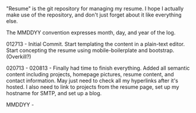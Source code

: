 "Resume" is the git repository for managing my resume. I hope I actually make use
 of the repository, and don't just forget about it like everything else.

The MMDDYY convention expresses month, day, and year of the log.

012713 -
Initial Commit.
Start templating the content in a plain-text editor.
Start concepting the resume using mobile-boilerplate and bootstrap. (Overkill?)

020713 - 020813 -
Finally had time to finish everything.
Added all semantic content including projects, homepage pictures, resume content, and contact information.
May just need to check all my hyperlinks after it's hosted.
I also need to link to projects from the resume page, set up my hostname for SMTP, and set up a blog.

MMDDYY -
